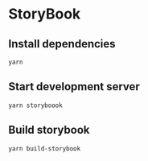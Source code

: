 # StoryBook

## Install dependencies
```
yarn
```

## Start development server
```
yarn storyboook
```

## Build storybook
```
yarn build-storybook
```